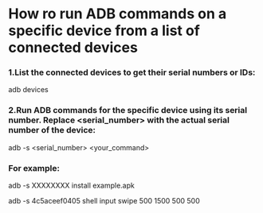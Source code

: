 # How ro run ADB commands on a specific device from a list of connected devices

### 1.List the connected devices to get their serial numbers or IDs:
adb devices

### 2.Run ADB commands for the specific device using its serial number. Replace <serial_number> with the actual serial number of the device:
adb -s <serial_number> <your_command>

### For example:
adb -s XXXXXXXX install example.apk

adb -s 4c5aceef0405 shell input swipe 500 1500 500 500


